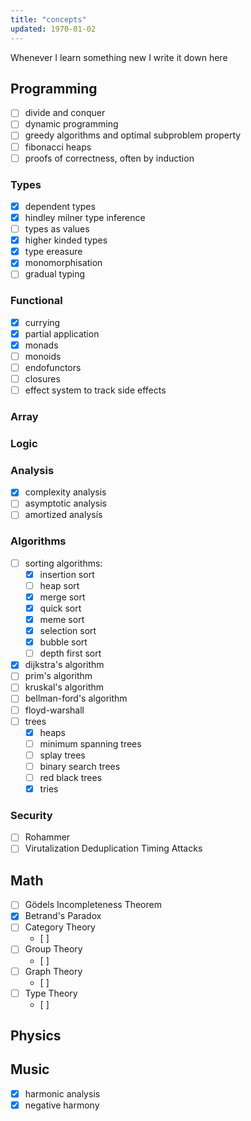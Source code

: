 ```yaml
---
title: "concepts"
updated: 1970-01-02
---
```


Whenever I learn something new I write it down here

## Programming

- [ ] divide and conquer
- [ ] dynamic programming
- [ ] greedy algorithms and optimal subproblem property
- [ ] fibonacci heaps
- [ ] proofs of correctness, often by induction

### Types

- [x] dependent types
- [x] hindley milner type inference
- [ ] types as values
- [x] higher kinded types
- [x] type ereasure
- [x] monomorphisation
- [ ] gradual typing

### Functional

- [x] currying
- [x] partial application
- [x] monads
- [ ] monoids
- [ ] endofunctors
- [ ] closures
- [ ] effect system to track side effects

### Array

### Logic

### Analysis

- [x] complexity analysis
- [ ] asymptotic analysis
- [ ] amortized analysís

### Algorithms

- [ ] sorting algorithms:
  - [x] insertion sort
  - [ ] heap sort
  - [x] merge sort
  - [x] quick sort
  - [x] meme sort
  - [x] selection sort
  - [x] bubble sort
  - [ ] depth first sort
- [x] dijkstra's algorithm
- [ ] prim's algorithm
- [ ] kruskal's algorithm
- [ ] bellman-ford's algorithm
- [ ] floyd-warshall
- [ ] trees
  - [x] heaps
  - [ ] minimum spanning trees
  - [ ] splay trees
  - [ ] binary search trees
  - [ ] red black trees
  - [x] tries

### Security

- [ ] Rohammer
- [ ] Virutalization Deduplication Timing Attacks

## Math

- [ ] Gödels Incompleteness Theorem
- [x] Betrand's Paradox
- [ ] Category Theory
  - [ ]
- [ ] Group Theory
  - [ ]
- [ ] Graph Theory
  - [ ]
- [ ] Type Theory
  - [ ]

## Physics

## Music

- [x] harmonic analysis
- [x] negative harmony
